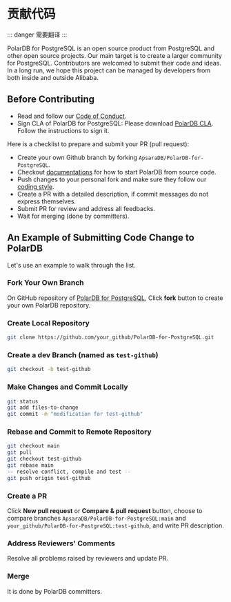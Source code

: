 # 贡献代码

::: danger
需要翻译
:::

PolarDB for PostgreSQL is an open source product from PostgreSQL and other open source projects. Our main target is to create a larger community for PostgreSQL. Contributors are welcomed to submit their code and ideas. In a long run, we hope this project can be managed by developers from both inside and outside Alibaba.

## Before Contributing

- Read and follow our [Code of Conduct](./code-of-conduct.md).
- Sign CLA of PolarDB for PostgreSQL:
  Please download [PolarDB CLA](https://gist.github.com/alibaba-oss/151a13b0a72e44ba471119c7eb737d74). Follow the instructions to sign it.

Here is a checklist to prepare and submit your PR (pull request):

- Create your own Github branch by forking `ApsaraDB/PolarDB-for-PostgreSQL`.
- Checkout [documentations](../guide/) for how to start PolarDB from source code.
- Push changes to your personal fork and make sure they follow our [coding style](./coding-style.md).
- Create a PR with a detailed description, if commit messages do not express themselves.
- Submit PR for review and address all feedbacks.
- Wait for merging (done by committers).

## An Example of Submitting Code Change to PolarDB

Let's use an example to walk through the list.

### Fork Your Own Branch

On GitHub repository of [PolarDB for PostgreSQL](https://github.com/ApsaraDB/PolarDB-for-PostgreSQL), Click **fork** button to create your own PolarDB repository.

### Create Local Repository

```bash
git clone https://github.com/your_github/PolarDB-for-PostgreSQL.git
```

### Create a dev Branch (named as `test-github`)

```bash
git checkout -b test-github
```

### Make Changes and Commit Locally

```bash
git status
git add files-to-change
git commit -m "modification for test-github"
```

### Rebase and Commit to Remote Repository

```bash
git checkout main
git pull
git checkout test-github
git rebase main
-- resolve conflict, compile and test --
git push origin test-github
```

### Create a PR

Click **New pull request** or **Compare & pull request** button, choose to compare branches `ApsaraDB/PolarDB-for-PostgreSQL:main` and `your_github/PolarDB-for-PostgreSQL:test-github`, and write PR description.

### Address Reviewers' Comments

Resolve all problems raised by reviewers and update PR.

### Merge

It is done by PolarDB committers.
